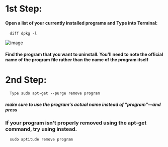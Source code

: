 # 1st Step:
#### Open a list of your currently installed programs and Type into Terminal:


      diff dpkg -l 
 
![image](https://github.com/user-attachments/assets/d2b69f66-87ba-4ba0-97dd-73b5af6fad21) 
#### Find the program that you want to uninstall. You'll need to note the official name of the program file rather than the name of the program itself

# 2nd Step:



      Type sudo apt-get --purge remove program



##### make sure to use the program's actual name instead of "program"—and press


### If your program isn't properly removed using the apt-get command, try using instead.
      sudo aptitude remove program
